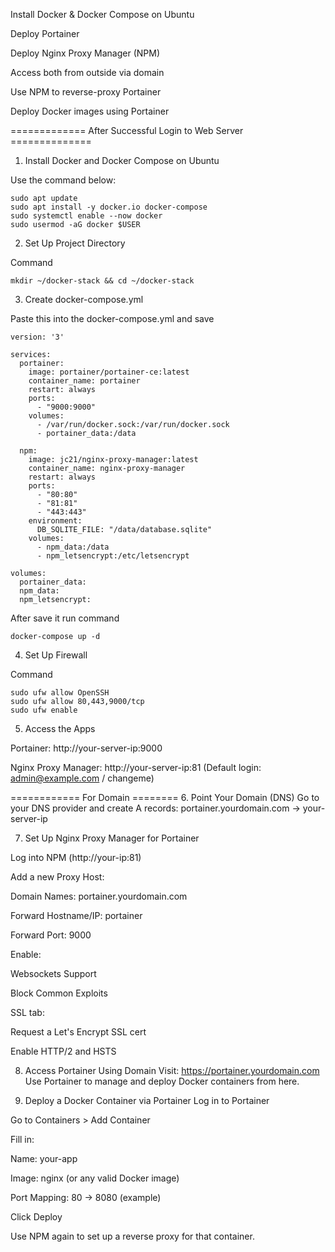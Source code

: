 Install Docker & Docker Compose on Ubuntu

Deploy Portainer

Deploy Nginx Proxy Manager (NPM)

Access both from outside via domain

Use NPM to reverse-proxy Portainer

Deploy Docker images using Portainer

============= After Successful Login to Web Server ==============

1. Install Docker and Docker Compose on Ubuntu

Use the command below:
```
sudo apt update
sudo apt install -y docker.io docker-compose
sudo systemctl enable --now docker
sudo usermod -aG docker $USER
```

2. Set Up Project Directory

Command
```
mkdir ~/docker-stack && cd ~/docker-stack

```

3. Create docker-compose.yml

Paste this into the docker-compose.yml and save

```
version: '3'

services:
  portainer:
    image: portainer/portainer-ce:latest
    container_name: portainer
    restart: always
    ports:
      - "9000:9000"
    volumes:
      - /var/run/docker.sock:/var/run/docker.sock
      - portainer_data:/data

  npm:
    image: jc21/nginx-proxy-manager:latest
    container_name: nginx-proxy-manager
    restart: always
    ports:
      - "80:80"
      - "81:81"
      - "443:443"
    environment:
      DB_SQLITE_FILE: "/data/database.sqlite"
    volumes:
      - npm_data:/data
      - npm_letsencrypt:/etc/letsencrypt

volumes:
  portainer_data:
  npm_data:
  npm_letsencrypt:
```

After save it run command

```
docker-compose up -d

```

4. Set Up Firewall

Command
```
sudo ufw allow OpenSSH
sudo ufw allow 80,443,9000/tcp
sudo ufw enable
```

5. Access the Apps

Portainer: http://your-server-ip:9000

Nginx Proxy Manager: http://your-server-ip:81
(Default login: admin@example.com / changeme)

============ For Domain ========
6. Point Your Domain (DNS)
Go to your DNS provider and create A records:
portainer.yourdomain.com -> your-server-ip


7. Set Up Nginx Proxy Manager for Portainer

Log into NPM (http://your-ip:81)

Add a new Proxy Host:

Domain Names: portainer.yourdomain.com

Forward Hostname/IP: portainer

Forward Port: 9000

Enable:

Websockets Support

Block Common Exploits

SSL tab:

Request a Let's Encrypt SSL cert

Enable HTTP/2 and HSTS


8. Access Portainer Using Domain
Visit: https://portainer.yourdomain.com
Use Portainer to manage and deploy Docker containers from here.

9. Deploy a Docker Container via Portainer
Log in to Portainer

Go to Containers > Add Container

Fill in:

Name: your-app

Image: nginx (or any valid Docker image)

Port Mapping: 80 → 8080 (example)

Click Deploy

Use NPM again to set up a reverse proxy for that container.